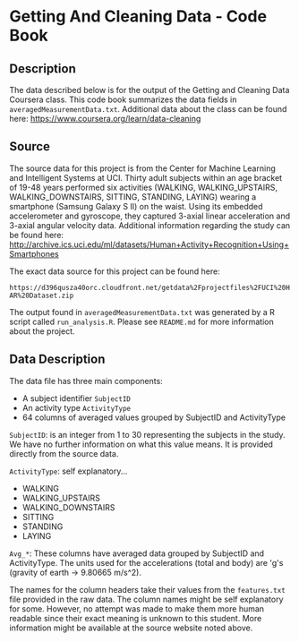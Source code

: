 # Getting And Cleaning Data - Code Book

## Description

The data described below is for the output of the Getting and Cleaning Data Coursera class. This code book summarizes the data fields in `averagedMeasurementData.txt`. Additional data about the class can be found here: https://www.coursera.org/learn/data-cleaning

## Source

The source data for this project is from the Center for Machine Learning and Intelligent Systems at UCI. Thirty adult subjects within an age bracket of 19-48 years performed six activities (WALKING, WALKING_UPSTAIRS, WALKING_DOWNSTAIRS, SITTING, STANDING, LAYING) wearing a smartphone (Samsung Galaxy S II) on the waist. Using its embedded accelerometer and gyroscope, they captured 3-axial linear acceleration and 3-axial angular velocity data. Additional information regarding the study can be found here: http://archive.ics.uci.edu/ml/datasets/Human+Activity+Recognition+Using+Smartphones

The exact data source for this project can be found here:

`https://d396qusza40orc.cloudfront.net/getdata%2Fprojectfiles%2FUCI%20HAR%20Dataset.zip`

The output found in `averagedMeasurementData.txt` was generated by a R script  called `run_analysis.R`. Please see `README.md` for more information about the project. 


## Data Description

The data file has three main components:

* A subject identifier `SubjectID`
* An activity type `ActivityType`
* 64 columns of averaged values grouped by SubjectID and ActivityType

`SubjectID`: is an integer from 1 to 30 representing the subjects in the study. We have no further information on what this value means. It is provided directly from the source data.

`ActivityType`: self explanatory...
* WALKING
* WALKING_UPSTAIRS
* WALKING_DOWNSTAIRS
* SITTING
* STANDING
* LAYING

`Avg_*`:
These columns have averaged data grouped by SubjectID and ActivityType. The units used for the accelerations (total and body) are 'g's (gravity of earth -> 9.80665 m/s^2).

The names for the column headers take their values from the `features.txt` file provided in the raw data. The column names might be self explanatory for some. However, no attempt was made to make them more human readable since their exact meaning is unknown to this student. More information might be available at the source website noted above.